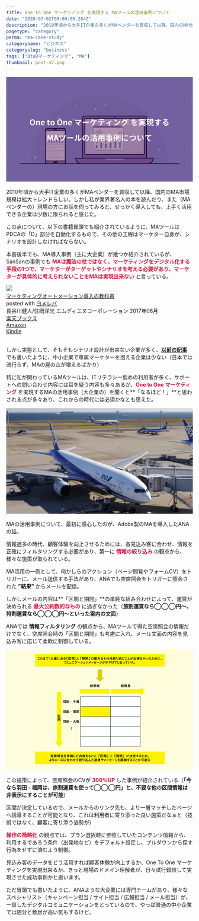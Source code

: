 ```yaml
---
title: One to One マーケティング を実現する MAツールの活用事例について
date: "2020-07-02T00:00:00.284Z"
description: "2010年頃から大手IT企業の多くがMAベンダーを買収して以降、国内のMA市場規模も拡大トレンドらしいが、私が業界著名人の書籍を読んだり、また現場の方（MAベンダー）にお話を伺ってみると、MAを導入しても上手く活用している企業は、極少数に限られると感じた。"
pagetype: "category"
perma: "ma-case-study"
categoryname: "ビジネス"
categoryslug: "business"
tags: ["BtoBマーケティング", "MA"]
thumbnail: post-47.png
---
```


![](./post-47.png)

2010年頃から大手IT企業の多くがMAベンダーを買収して以降、国内のMA市場規模は拡大トレンドらしい。しかし私が業界著名人の本を読んだり、また（MAベンダーの）現場の方にお話を伺ってみると、せっかく導入しても、上手く活用できる企業は少数に限られると感じた。

この点について、以下の書籍冒頭でも紹介されているように、MAツールはPDCAの「D」部分を自動化するもので、その他の工程はマーケター自身が、シナリオを設計しなければならない。

本書後半でも、MA導入事例（主に大企業）が幾つか紹介されているが、SanSanの事例でも <span style="color: crimson; font-weight: bold;">MAは魔法の杖ではなく、マーケティングをデジタル化する手段の1つで、マーケターがターゲットやシナリオを考える必要があり、マーケターが具体的に考えられないことをMAは実現出来ない</span> と言っている。

<div class="cstmreba"><div class="booklink-box"><div class="booklink-image"><a href="https://hb.afl.rakuten.co.jp/hgc/146fe51c.1fd043a3.146fe51d.605dc196/yomereba_main_202006292241495264?pc=http%3A%2F%2Fbooks.rakuten.co.jp%2Frb%2F14941316%2F%3Fscid%3Daf_ich_link_urltxt%26m%3Dhttp%3A%2F%2Fm.rakuten.co.jp%2Fev%2Fbook%2F" target="_blank" ><img src="https://thumbnail.image.rakuten.co.jp/@0_mall/book/cabinet/6720/9784844366720.jpg?_ex=140x140" style="border: none;" /></a></div><div class="booklink-info"><div class="booklink-name"><a href="https://hb.afl.rakuten.co.jp/hgc/146fe51c.1fd043a3.146fe51d.605dc196/yomereba_main_202006292241495264?pc=http%3A%2F%2Fbooks.rakuten.co.jp%2Frb%2F14941316%2F%3Fscid%3Daf_ich_link_urltxt%26m%3Dhttp%3A%2F%2Fm.rakuten.co.jp%2Fev%2Fbook%2F" target="_blank" >マーケティングオートメーション導入の教科書</a><div class="booklink-powered-date">posted with <a href="https://yomereba.com" rel="nofollow" target="_blank">ヨメレバ</a></div></div><div class="booklink-detail">長谷川健人/住岡洋光 エムディエヌコーポレーション 2017年06月    </div><div class="booklink-link2"><div class="shoplinkrakuten"><a href="https://hb.afl.rakuten.co.jp/hgc/146fe51c.1fd043a3.146fe51d.605dc196/yomereba_main_202006292241495264?pc=http%3A%2F%2Fbooks.rakuten.co.jp%2Frb%2F14941316%2F%3Fscid%3Daf_ich_link_urltxt%26m%3Dhttp%3A%2F%2Fm.rakuten.co.jp%2Fev%2Fbook%2F" target="_blank" >楽天ブックス</a></div><div class="shoplinkamazon"><a href="https://www.amazon.co.jp/exec/obidos/asin/4844366726/kanon123-22/" target="_blank" >Amazon</a></div><div class="shoplinkkindle"><a href="https://www.amazon.co.jp/gp/search?keywords=%E3%83%9E%E3%83%BC%E3%82%B1%E3%83%86%E3%82%A3%E3%83%B3%E3%82%B0%E3%82%AA%E3%83%BC%E3%83%88%E3%83%A1%E3%83%BC%E3%82%B7%E3%83%A7%E3%83%B3%E5%B0%8E%E5%85%A5%E3%81%AE%E6%95%99%E7%A7%91%E6%9B%B8&__mk_ja_JP=%83J%83%5E%83J%83i&url=node%3D2275256051&tag=kanon123-22" target="_blank" >Kindle</a></div>                              	  	  	  	  	</div></div><div class="booklink-footer"></div></div></div>
<br/>

しかし実態として、そもそもシナリオ設計が出来ない企業が多く、**[以前の記事](/post-27/)** でも書いたように、中小企業で専属マーケターを抱える企業は少ない（日本では流行らず、MAの屍の山が増えるばかり）

特に私が関わっているMAツールは、ITリテラシー低めの利用者が多く、サポートへの問い合わせ内容には耳を疑う内容も多々あるが、<span style="color: crimson; font-weight: bold;">One to One マーケティング</span> を実現するMAの活用事例（大企業の）を聞くと**「なるほど！」**と思わされる点が多々あり、これからの時代には必須かなとも思えた。

![](./post-47-1.png)

MAの活用事例について、最初に感心したのが、Adobe製のMAを導入したANAの話。

情報過多の時代、顧客体験を向上させるためには、各見込み客に合わせ、情報を正確にフィルタリングする必要があり、第一に <span style="color: crimson; font-weight: bold;">情報の絞り込み</span> の観点から、様々な施策が取られている。

MA活用の一例として、何かしらのアクション（ページ閲覧やフォームCV）をトリガーに、メール送信する手法があり、ANAでも空席照会をトリガーに照会された **”結果”** からメールを配信。

しかしメールの内容は**「区間と期間」**の単純な組み合わせによって、運賃が決められる <span style="color: crimson; font-weight: bold;">最大公約数的なもの</span> に過ぎなかった（**旅割運賃なら◯◯◯円〜、特割運賃なら◯◯◯円〜といった案内の文面**）

ANAでは **情報フィルタリング** の観点から、MAツールで得た空席照会の情報だけでなく、空席照会時の「区間と期間」も考慮に入れ、メール文面の内容を見込み客に応じて柔軟に制御している。

![](./post-47-2.png)

この施策によって、空席照会のCVが <span style="color: crimson; font-weight: bold;">300%UP</span> した事例が紹介されている（**「今なら羽田 - 福岡は、旅割運賃を使って◯◯◯円」と、不要な他の区間情報は非表示にすることが可能**）

区間が決定しているので、メールからのリンク先も、より一層マッチしたページへ誘導することが可能となり、これは利用者に寄り添った良い施策だなぁと（技術ではなく、顧客に寄り添う姿勢が）

<span style="color: crimson; font-weight: bold;">操作の簡略化</span> の観点では、プラン選択時に参照していたコンテンツ情報から、利用するであろう条件（出発地など）をデフォルト設定し、プルダウンから探す行為をせずに済むよう制御。

見込み客のデータをどう活用すれば顧客体験が向上するか、One To One マーケティングを実現出来るか、きっと現場のドメイン理解者が、日々試行錯誤して実現させた成功事例かと思います。

ただ冒頭でも書いたように、ANAような大企業には専門チームがあり、様々なスペシャリスト（キャンペーン担当 / サイト担当 / 広報担当 / メール担当）が、一貫したデジタルコミュニケーションをとっているので、やっぱ普通の中小企業では随分と敷居が高い気もするけど。